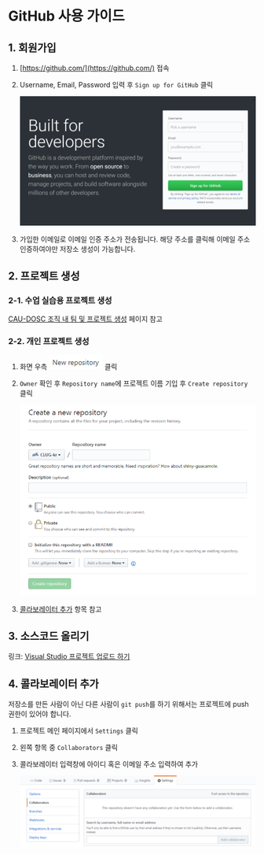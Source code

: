 # GitHub 사용 가이드

## 1. 회원가입

1. [https://github.com/](https://github.com/) 접속
2. Username, Email, Password 입력 후 `Sign up for GitHub` 클릭

   ![](images/sign-up-for-github.PNG)

3. 가입한 이메일로 이메일 인증 주소가 전송됩니다. 해당 주소를 클릭해 이메일 주소 인증하여야만 저장소 생성이 가능합니다.

## 2. 프로젝트 생성

### 2-1. 수업 실습용 프로젝트 생성

[CAU-DOSC 조직 내 팀 및 프로젝트 생성](create-org-repo.html) 페이지 참고

### 2-2. 개인 프로젝트 생성

1. 화면 우측 ![](images/new-repository-button.PNG) 클릭
2. `Owner` 확인 후 `Repository name`에 프로젝트 이름 기입 후 `Create repository` 클릭

   ![](images/create-new-repository.PNG)

3. [콜라보레이터 추가](#4-콜라보레이터-추가) 항목 참고

## 3. 소스코드 올리기

링크: [Visual Studio 프로젝트 업로드 하기](upload-visual-studio-project.html)

## 4. 콜라보레이터 추가

저장소를 만든 사람이 아닌 다른 사람이 `git push`를 하기 위해서는 프로젝트에 push 권한이 있어야 합니다.

1. 프로젝트 메인 페이지에서 `Settings` 클릭
2. 왼쪽 항목 중 `Collaborators` 클릭
3. 콜라보레이터 입력창에 아이디 혹은 이메일 주소 입력하여 추가

   ![](images/settings-collaborator.PNG)
